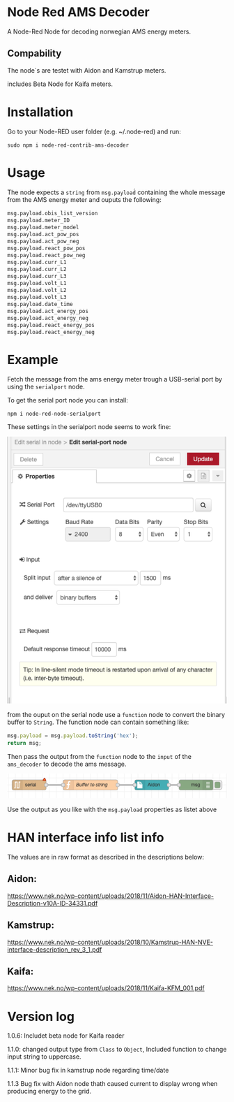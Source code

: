 # Node Red AMS Decoder
A Node-Red Node for decoding norwegian AMS energy meters.</p>

## Compability
The node`s are testet with Aidon and Kamstrup meters.</p>
includes Beta Node for Kaifa meters.

# Installation
Go to your Node-RED user folder (e.g. ~/.node-red) and run:
```
sudo npm i node-red-contrib-ams-decoder
```

# Usage

The node expects a `string` from `msg.payload́` containing the whole message  from the AMS energy meter and ouputs  the  following:


```
msg.payload.obis_list_version
msg.payload.meter_ID
msg.payload.meter_model
msg.payload.act_pow_pos
msg.payload.act_pow_neg
msg.payload.react_pow_pos
msg.payload.react_pow_neg
msg.payload.curr_L1
msg.payload.curr_L2
msg.payload.curr_L3
msg.payload.volt_L1
msg.payload.volt_L2
msg.payload.volt_L3
msg.payload.date_time
msg.payload.act_energy_pos
msg.payload.act_energy_neg
msg.payload.react_energy_pos
msg.payload.react_energy_neg

```


# Example

Fetch the message from the ams energy meter trough a USB-serial port by using the `serialport` node. </p>
To get the serial port node you can install:</p>
````
npm i node-red-node-serialport
````
These settings in the serialport node seems to work fine:</p>
![example1](https://raw.githubusercontent.com/Csstenersen/ams_decoder/master/png/example1.png)

from the ouput on the serial node use a `function` node to convert the binary buffer to `String`.
The function node can contain something like:

```javascript
msg.payload = msg.payload.toString('hex');
return msg;
```
Then pass the output from the `function` node to the `input` of the `ams_decoder` to decode the ams message.</p>
![example2](https://raw.githubusercontent.com/Csstenersen/ams_decoder/master/png/example2.png)

Use the output as you like with the `msg.payload` properties as listet above

# HAN interface info list info

The values are in raw format as described in the descriptions below:

## Aidon: 
https://www.nek.no/wp-content/uploads/2018/11/Aidon-HAN-Interface-Description-v10A-ID-34331.pdf</p>

## Kamstrup: 
https://www.nek.no/wp-content/uploads/2018/10/Kamstrup-HAN-NVE-interface-description_rev_3_1.pdf

## Kaifa: 
https://www.nek.no/wp-content/uploads/2018/11/Kaifa-KFM_001.pdf

# Version log
1.0.6: Includet beta node for Kaifa reader</p>
1.1.0: changed output type from `Class` to `Object`, Included function to change input string to uppercase.</p>
1.1.1: Minor bug fix in kamstrup node regarding time/date

1.1.3 Bug fix with Aidon node thath caused current to display wrong when producing energy to the grid. 